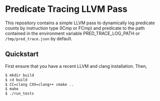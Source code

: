 # Predicate Tracing LLVM Pass

This repository contains a simple LLVM pass to dynamically log predicate counts by instruction type (ICmp or FCmp) and predicate to the path contained in the environment variable PRED_TRACE_LOG_PATH or `/tmp/pred_trace.json` by default.

## Quickstart

First ensure that you have a recent LLVM and clang installation.  Then,

~~~sh
$ mkdir build
$ cd build
$ CC=clang CXX=clang++ cmake ..
$ make
$ ./run_tests
~~~

